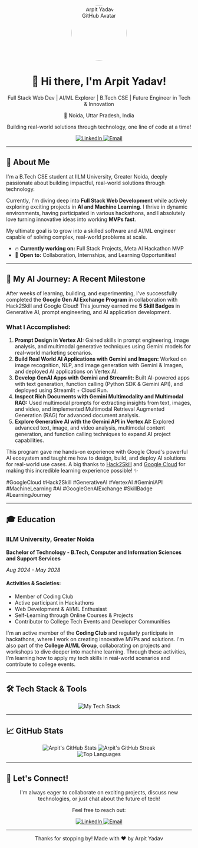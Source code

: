<div align="center">
  <a href="https://github.com/your-username">
    <img src="https://avatars.githubusercontent.com/u/YOUR_GITHUB_AVATAR_ID?v=4" alt="Arpit Yadav's GitHub Avatar" width="150" style="border-radius: 50%;">
  </a>
  <h1>👋 Hi there, I'm Arpit Yadav!</h1>
  <p>Full Stack Web Dev | AI/ML Explorer | B.Tech CSE | Future Engineer in Tech & Innovation</p>
  <p>📍 Noida, Uttar Pradesh, India</p>

  <div class="animated-intro">
    <p>Building real-world solutions through technology, one line of code at a time!</p>
    </div>

  <div class="badges">
    <a href="https://linkedin.com/in/arpit-yadav-linkedin-profile-id" target="_blank">
      <img src="https://img.shields.io/badge/LinkedIn-%230077B5.svg?&style=for-the-badge&logo=linkedin&logoColor=white" alt="LinkedIn">
    </a>
    <a href="mailto:your.email@example.com">
      <img src="https://img.shields.io/badge/Email-%23D14836.svg?&style=for-the-badge&logo=gmail&logoColor=white" alt="Email">
    </a>
    </div>
</div>

---

## 🚀 About Me

<div class="about-section">
  <p>I'm a B.Tech CSE student at IILM University, Greater Noida, deeply passionate about building impactful, real-world solutions through technology.</p>
  <p>Currently, I'm diving deep into <strong>Full Stack Web Development</strong> while actively exploring exciting projects in <strong>AI and Machine Learning</strong>. I thrive in dynamic environments, having participated in various hackathons, and I absolutely love turning innovative ideas into working <strong>MVPs fast</strong>.</p>
  <p>My ultimate goal is to grow into a skilled software and AI/ML engineer capable of solving complex, real-world problems at scale.</p>

  <ul>
    <li>🔥 <strong>Currently working on:</strong> Full Stack Projects, Meta AI Hackathon MVP</li>
    <li>💛 <strong>Open to:</strong> Collaboration, Internships, and Learning Opportunities!</li>
  </ul>
  </div>

---

## 🌟 My AI Journey: A Recent Milestone

<div class="ai-milestone">
  <p>After weeks of learning, building, and experimenting, I've successfully completed the <strong>Google Gen AI Exchange Program</strong> in collaboration with Hack2Skill and Google Cloud! This journey earned me <strong>5 Skill Badges</strong> in Generative AI, prompt engineering, and AI application development.</p>

  <h3>What I Accomplished:</h3>
  <ol>
    <li>
      <strong>Prompt Design in Vertex AI:</strong>
      Gained skills in prompt engineering, image analysis, and multimodal generative techniques using Gemini models for real-world marketing scenarios.
    </li>
    <li>
      <strong>Build Real World AI Applications with Gemini and Imagen:</strong>
      Worked on image recognition, NLP, and image generation with Gemini & Imagen, and deployed AI applications on Vertex AI.
    </li>
    <li>
      <strong>Develop GenAI Apps with Gemini and Streamlit:</strong>
      Built AI-powered apps with text generation, function calling (Python SDK & Gemini API), and deployed using Streamlit + Cloud Run.
    </li>
    <li>
      <strong>Inspect Rich Documents with Gemini Multimodality and Multimodal RAG:</strong>
      Used multimodal prompts for extracting insights from text, images, and video, and implemented Multimodal Retrieval Augmented Generation (RAG) for advanced document analysis.
    </li>
    <li>
      <strong>Explore Generative AI with the Gemini API in Vertex AI:</strong>
      Explored advanced text, image, and video analysis, multimodal content generation, and function calling techniques to expand AI project capabilities.
    </li>
  </ol>
  <p>This program gave me hands-on experience with Google Cloud's powerful AI ecosystem and taught me how to design, build, and deploy AI solutions for real-world use cases. A big thanks to <a href="https://hack2skill.com/" target="_blank">Hack2Skill</a> and <a href="https://cloud.google.com/" target="_blank">Google Cloud</a> for making this incredible learning experience possible! ✨</p>

  <p class="hashtags">
    #GoogleCloud #Hack2Skill #GenerativeAI #VertexAI #GeminiAPI #MachineLearning #AI #GoogleGenAIExchange #SkillBadge #LearningJourney
  </p>
  </div>

---

## 🎓 Education

<div class="education-section">
  <h3>IILM University, Greater Noida</h3>
  <p><strong>Bachelor of Technology - B.Tech, Computer and Information Sciences and Support Services</strong></p>
  <p><em>Aug 2024 - May 2028</em></p>

  <h4>Activities & Societies:</h4>
  <ul>
    <li>Member of Coding Club</li>
    <li>Active participant in Hackathons</li>
    <li>Web Development & AI/ML Enthusiast</li>
    <li>Self-Learning through Online Courses & Projects</li>
    <li>Contributor to College Tech Events and Developer Communities</li>
  </ul>
  <p>I'm an active member of the <strong>Coding Club</strong> and regularly participate in hackathons, where I work on creating innovative MVPs and solutions. I'm also part of the <strong>College AI/ML Group</strong>, collaborating on projects and workshops to dive deeper into machine learning. Through these activities, I'm learning how to apply my tech skills in real-world scenarios and contribute to college events.</p>
</div>

---

## 🛠️ Tech Stack & Tools

<div align="center" class="tech-stack-animation">
  <img src="https://skillicons.dev/icons?i=html,css,js,react,nodejs,express,mongodb,python,flask,tensorflow,pytorch,docker,git,github,vscode,gcp,aws" alt="My Tech Stack" />
  <br>
  </div>

---

## 📈 GitHub Stats

<div align="center" class="github-stats-animation">
  <img src="https://github-readme-stats.vercel.app/api?username=YOUR_GITHUB_USERNAME&show_icons=true&theme=radical&hide_border=true&count_private=true" alt="Arpit's GitHub Stats" />
  <img src="https://github-readme-streak-stats.herokuapp.com/?user=YOUR_GITHUB_USERNAME&theme=radical&hide_border=true" alt="Arpit's GitHub Streak" />
  <br>
  <img src="https://github-readme-stats.vercel.app/api/top-langs/?username=YOUR_GITHUB_USERNAME&layout=compact&theme=radical&hide_border=true" alt="Top Languages" />
</div>

---

## 💬 Let's Connect!

<div align="center" class="connect-animation">
  <p>I'm always eager to collaborate on exciting projects, discuss new technologies, or just chat about the future of tech!</p>
  <p>Feel free to reach out:</p>
  <a href="https://linkedin.com/in/arpit-yadav-linkedin-profile-id" target="_blank">
    <img src="https://img.shields.io/badge/LinkedIn-0077B5?style=for-the-badge&logo=linkedin&logoColor=white" alt="LinkedIn">
  </a>
  <a href="mailto:your.email@example.com">
    <img src="https://img.shields.io/badge/Email-D14836?style=for-the-badge&logo=gmail&logoColor=white" alt="Email">
  </a>
  </div>

---

<div align="center">
  <p>Thanks for stopping by! Made with ❤️ by Arpit Yadav</p>
</div>
